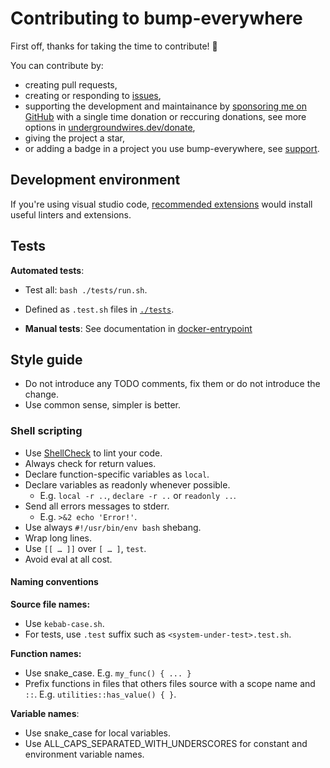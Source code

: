 # Contributing to bump-everywhere

First off, thanks for taking the time to contribute! 💓

You can contribute by:

- creating pull requests,
- creating or responding to [issues](https://github.com/undergroundwires/bump-everywhere/issues),
- supporting the development and maintainance by [sponsoring me on GitHub](https://github.com/sponsors/undergroundwires) with a single time donation or reccuring donations, see more options in [undergroundwires.dev/donate](https://undergroundwires.dev/donate/),
- giving the project a star,
- or adding a badge in a project you use bump-everywhere, see [support](./README.md#support).

## Development environment

If you're using visual studio code, [recommended extensions](./.vscode/extensions.json) would install useful linters and extensions.

## Tests

**Automated tests**:

- Test all: `bash ./tests/run.sh`.
- Defined as `.test.sh` files in [`./tests`](./tests/).

- **Manual tests**: See documentation in [docker-entrypoint](./tests/docker-entrypoint)

## Style guide

- Do not introduce any TODO comments, fix them or do not introduce the change.
- Use common sense, simpler is better.

### Shell scripting

- Use [ShellCheck](https://www.shellcheck.net/) to lint your code.
- Always check for return values.
- Declare function-specific variables as `local`.
- Declare variables as readonly whenever possible.
  - E.g. `local -r ..`, `declare -r ..` or `readonly ..`.
- Send all errors messages to stderr.
  - E.g. `>&2 echo 'Error!'`.
- Use always `#!/usr/bin/env bash` shebang.
- Wrap long lines.
- Use `[[ … ]]` over `[ … ]`, `test`.
- Avoid eval at all cost.

#### Naming conventions

**Source file names:**

- Use `kebab-case.sh`.
- For tests, use `.test` suffix such as `<system-under-test>.test.sh`.

**Function names:**

- Use snake_case. E.g. `my_func() { ... }`
- Prefix functions in files that others files source with a scope name and `::`. E.g. `utilities::has_value() { }`.

**Variable names**:

- Use snake_case for local variables.
- Use ALL_CAPS_SEPARATED_WITH_UNDERSCORES for constant and environment variable names.
